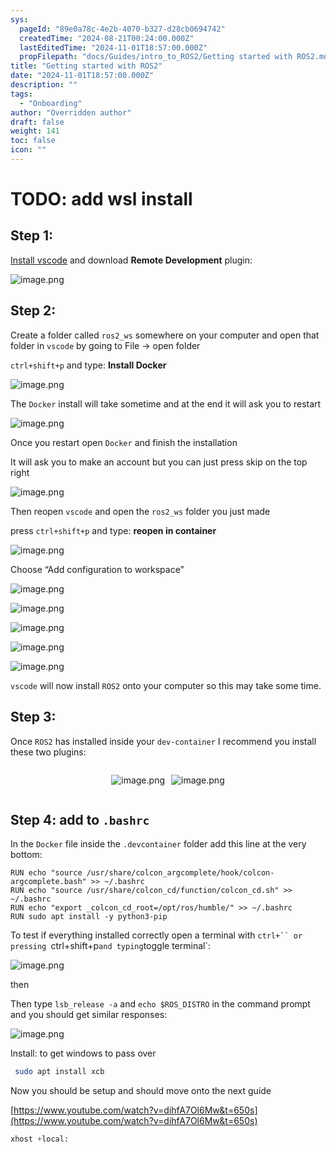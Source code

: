 ```yaml
---
sys:
  pageId: "89e0a78c-4e2b-4070-b327-d28cb0694742"
  createdTime: "2024-08-21T00:24:00.000Z"
  lastEditedTime: "2024-11-01T18:57:00.000Z"
  propFilepath: "docs/Guides/intro_to_ROS2/Getting started with ROS2.md"
title: "Getting started with ROS2"
date: "2024-11-01T18:57:00.000Z"
description: ""
tags:
  - "Onboarding"
author: "Overridden author"
draft: false
weight: 141
toc: false
icon: ""
---
```


# TODO: add wsl install

## Step 1:

[Install vscode](https://code.visualstudio.com/download) and download **Remote Development** plugin:

![image.png](https://prod-files-secure.s3.us-west-2.amazonaws.com/d518164a-d88e-44d1-a4ee-3adb3bd8bce0/efb52993-1881-4a40-b95e-6f020334f022/image.png?X-Amz-Algorithm=AWS4-HMAC-SHA256&X-Amz-Content-Sha256=UNSIGNED-PAYLOAD&X-Amz-Credential=ASIAZI2LB4667J6MUX5V%2F20250421%2Fus-west-2%2Fs3%2Faws4_request&X-Amz-Date=20250421T200933Z&X-Amz-Expires=3600&X-Amz-Security-Token=IQoJb3JpZ2luX2VjEDwaCXVzLXdlc3QtMiJHMEUCICUgs8CFQk2h6V8FmGoOIvdQCepxOesHkrHjMttvGvRSAiEAgvBANOkaS2n5J0cL%2F5EG%2BpqhS2yEH2riTBAmjNezRM0qiAQIxf%2F%2F%2F%2F%2F%2F%2F%2F%2F%2FARAAGgw2Mzc0MjMxODM4MDUiDDcRli%2BTnbQbW5BNDircA8KFAuW8Hx%2Baj7cDv5M%2FKB24PGChsL2C01PzaoTmaBWR47YhDyaQB%2FDD8Pvp%2FtkT7Vb4UpqtgZzE2sGZD4E9qvADLmZ7s%2BjJn%2BJ9v%2BvHrb7G8oIRLD3NZjzVWodhek0VsWznFaYfl3%2FPyfLVLQrc0dRhgKJXZjk7bS7ixhKLXZKk2CxJM5b%2FwC9efX7OznvCtwiR02doWS0OcxSkkOarfPUO%2B2QZzeIhYeuM3Kp6RufAaUb6B1Oo4t%2FSfNoJ0bv8uU8QXA2dUVGFy2MRH1%2BlA6E53JwivGJrdWoLAGIiuJ1dabUCXuUFXEjyiN6T8vfhjlJkBo26MVCWS6Pt%2FwD%2Br4VnH5xUgHJh4sGYpQEpmyb58aUMcVtqo5C8dvRu6b0SnwXuAzt8Bgix%2BWUNMr9FNpbAKK7oN6WTSODUJAo6Iw%2BoZcvvGP%2FJaFc8okp%2BRvYJn4EMSugWgm866x16ZHOudk41oG9YhOhlLRi0p%2BKTcjmkYvPscaf3AjZd2CAYK5oA6g2GHEuuM63fvLQWJhJBg3VYUIRkcEo8HorKvDldUMzhTWNlRHKUMx0h8a1ggRDnykFVqRvQSRsUYbTjoBsza6EEEIR461RsjAeunBf4sjUNSE8RYzBTfUudTX9iMN%2B5msAGOqUBEAD5oEHcepZ4gAYzquVactdTZ9zqZYUw4Nj5BlFqHLJasNiwa8CVXa%2B6%2FnKly1s5ucSGOjn4HnKcWiX9v1nla9MEiVD0ByLVxBrAjFrDTuqdl%2FaZd2CzzsgkU%2F258xVqN8uc7ICoh6AxK3QPacp8Uq%2B2qpJcB1K1uX8mvgOOdhBHsCBgefBZUIxiZAh93flJ9uPsZuAfePjpcnOvib9UlQ4ekjTb&X-Amz-Signature=efb2d22ce529c113c594cd86bf166fd092d291f8604a3ee80c8736e796603ae7&X-Amz-SignedHeaders=host&x-id=GetObject)

## Step 2:

Create a folder called `ros2_ws` somewhere on your computer and open that folder in `vscode` by going to File → open folder 

`ctrl+shift+p` and type: **Install Docker**

![image.png](https://prod-files-secure.s3.us-west-2.amazonaws.com/d518164a-d88e-44d1-a4ee-3adb3bd8bce0/2269dc0e-1cd5-47ff-bceb-c04ad9b2eab0/image.png?X-Amz-Algorithm=AWS4-HMAC-SHA256&X-Amz-Content-Sha256=UNSIGNED-PAYLOAD&X-Amz-Credential=ASIAZI2LB4667J6MUX5V%2F20250421%2Fus-west-2%2Fs3%2Faws4_request&X-Amz-Date=20250421T200933Z&X-Amz-Expires=3600&X-Amz-Security-Token=IQoJb3JpZ2luX2VjEDwaCXVzLXdlc3QtMiJHMEUCICUgs8CFQk2h6V8FmGoOIvdQCepxOesHkrHjMttvGvRSAiEAgvBANOkaS2n5J0cL%2F5EG%2BpqhS2yEH2riTBAmjNezRM0qiAQIxf%2F%2F%2F%2F%2F%2F%2F%2F%2F%2FARAAGgw2Mzc0MjMxODM4MDUiDDcRli%2BTnbQbW5BNDircA8KFAuW8Hx%2Baj7cDv5M%2FKB24PGChsL2C01PzaoTmaBWR47YhDyaQB%2FDD8Pvp%2FtkT7Vb4UpqtgZzE2sGZD4E9qvADLmZ7s%2BjJn%2BJ9v%2BvHrb7G8oIRLD3NZjzVWodhek0VsWznFaYfl3%2FPyfLVLQrc0dRhgKJXZjk7bS7ixhKLXZKk2CxJM5b%2FwC9efX7OznvCtwiR02doWS0OcxSkkOarfPUO%2B2QZzeIhYeuM3Kp6RufAaUb6B1Oo4t%2FSfNoJ0bv8uU8QXA2dUVGFy2MRH1%2BlA6E53JwivGJrdWoLAGIiuJ1dabUCXuUFXEjyiN6T8vfhjlJkBo26MVCWS6Pt%2FwD%2Br4VnH5xUgHJh4sGYpQEpmyb58aUMcVtqo5C8dvRu6b0SnwXuAzt8Bgix%2BWUNMr9FNpbAKK7oN6WTSODUJAo6Iw%2BoZcvvGP%2FJaFc8okp%2BRvYJn4EMSugWgm866x16ZHOudk41oG9YhOhlLRi0p%2BKTcjmkYvPscaf3AjZd2CAYK5oA6g2GHEuuM63fvLQWJhJBg3VYUIRkcEo8HorKvDldUMzhTWNlRHKUMx0h8a1ggRDnykFVqRvQSRsUYbTjoBsza6EEEIR461RsjAeunBf4sjUNSE8RYzBTfUudTX9iMN%2B5msAGOqUBEAD5oEHcepZ4gAYzquVactdTZ9zqZYUw4Nj5BlFqHLJasNiwa8CVXa%2B6%2FnKly1s5ucSGOjn4HnKcWiX9v1nla9MEiVD0ByLVxBrAjFrDTuqdl%2FaZd2CzzsgkU%2F258xVqN8uc7ICoh6AxK3QPacp8Uq%2B2qpJcB1K1uX8mvgOOdhBHsCBgefBZUIxiZAh93flJ9uPsZuAfePjpcnOvib9UlQ4ekjTb&X-Amz-Signature=379d9a2bbafeb0205904c3e65a51097926716f572ebdfd7e14817f154495e91b&X-Amz-SignedHeaders=host&x-id=GetObject)

The `Docker` install will take sometime and at the end it will ask you to restart

![image.png](https://prod-files-secure.s3.us-west-2.amazonaws.com/d518164a-d88e-44d1-a4ee-3adb3bd8bce0/ed233f78-be33-4b1f-b89c-9c346c0e961e/image.png?X-Amz-Algorithm=AWS4-HMAC-SHA256&X-Amz-Content-Sha256=UNSIGNED-PAYLOAD&X-Amz-Credential=ASIAZI2LB4667J6MUX5V%2F20250421%2Fus-west-2%2Fs3%2Faws4_request&X-Amz-Date=20250421T200933Z&X-Amz-Expires=3600&X-Amz-Security-Token=IQoJb3JpZ2luX2VjEDwaCXVzLXdlc3QtMiJHMEUCICUgs8CFQk2h6V8FmGoOIvdQCepxOesHkrHjMttvGvRSAiEAgvBANOkaS2n5J0cL%2F5EG%2BpqhS2yEH2riTBAmjNezRM0qiAQIxf%2F%2F%2F%2F%2F%2F%2F%2F%2F%2FARAAGgw2Mzc0MjMxODM4MDUiDDcRli%2BTnbQbW5BNDircA8KFAuW8Hx%2Baj7cDv5M%2FKB24PGChsL2C01PzaoTmaBWR47YhDyaQB%2FDD8Pvp%2FtkT7Vb4UpqtgZzE2sGZD4E9qvADLmZ7s%2BjJn%2BJ9v%2BvHrb7G8oIRLD3NZjzVWodhek0VsWznFaYfl3%2FPyfLVLQrc0dRhgKJXZjk7bS7ixhKLXZKk2CxJM5b%2FwC9efX7OznvCtwiR02doWS0OcxSkkOarfPUO%2B2QZzeIhYeuM3Kp6RufAaUb6B1Oo4t%2FSfNoJ0bv8uU8QXA2dUVGFy2MRH1%2BlA6E53JwivGJrdWoLAGIiuJ1dabUCXuUFXEjyiN6T8vfhjlJkBo26MVCWS6Pt%2FwD%2Br4VnH5xUgHJh4sGYpQEpmyb58aUMcVtqo5C8dvRu6b0SnwXuAzt8Bgix%2BWUNMr9FNpbAKK7oN6WTSODUJAo6Iw%2BoZcvvGP%2FJaFc8okp%2BRvYJn4EMSugWgm866x16ZHOudk41oG9YhOhlLRi0p%2BKTcjmkYvPscaf3AjZd2CAYK5oA6g2GHEuuM63fvLQWJhJBg3VYUIRkcEo8HorKvDldUMzhTWNlRHKUMx0h8a1ggRDnykFVqRvQSRsUYbTjoBsza6EEEIR461RsjAeunBf4sjUNSE8RYzBTfUudTX9iMN%2B5msAGOqUBEAD5oEHcepZ4gAYzquVactdTZ9zqZYUw4Nj5BlFqHLJasNiwa8CVXa%2B6%2FnKly1s5ucSGOjn4HnKcWiX9v1nla9MEiVD0ByLVxBrAjFrDTuqdl%2FaZd2CzzsgkU%2F258xVqN8uc7ICoh6AxK3QPacp8Uq%2B2qpJcB1K1uX8mvgOOdhBHsCBgefBZUIxiZAh93flJ9uPsZuAfePjpcnOvib9UlQ4ekjTb&X-Amz-Signature=35ef02ee131e810f3be90a6fc94fe7aa933fb8438a7bf7981e2c2e73a1562417&X-Amz-SignedHeaders=host&x-id=GetObject)

Once you restart open `Docker` and finish the installation

It will ask you to make an account but you can just press skip on the top right

![image.png](https://prod-files-secure.s3.us-west-2.amazonaws.com/d518164a-d88e-44d1-a4ee-3adb3bd8bce0/21010ad9-1659-4fd9-9f59-9932a09b2a3d/image.png?X-Amz-Algorithm=AWS4-HMAC-SHA256&X-Amz-Content-Sha256=UNSIGNED-PAYLOAD&X-Amz-Credential=ASIAZI2LB4667J6MUX5V%2F20250421%2Fus-west-2%2Fs3%2Faws4_request&X-Amz-Date=20250421T200933Z&X-Amz-Expires=3600&X-Amz-Security-Token=IQoJb3JpZ2luX2VjEDwaCXVzLXdlc3QtMiJHMEUCICUgs8CFQk2h6V8FmGoOIvdQCepxOesHkrHjMttvGvRSAiEAgvBANOkaS2n5J0cL%2F5EG%2BpqhS2yEH2riTBAmjNezRM0qiAQIxf%2F%2F%2F%2F%2F%2F%2F%2F%2F%2FARAAGgw2Mzc0MjMxODM4MDUiDDcRli%2BTnbQbW5BNDircA8KFAuW8Hx%2Baj7cDv5M%2FKB24PGChsL2C01PzaoTmaBWR47YhDyaQB%2FDD8Pvp%2FtkT7Vb4UpqtgZzE2sGZD4E9qvADLmZ7s%2BjJn%2BJ9v%2BvHrb7G8oIRLD3NZjzVWodhek0VsWznFaYfl3%2FPyfLVLQrc0dRhgKJXZjk7bS7ixhKLXZKk2CxJM5b%2FwC9efX7OznvCtwiR02doWS0OcxSkkOarfPUO%2B2QZzeIhYeuM3Kp6RufAaUb6B1Oo4t%2FSfNoJ0bv8uU8QXA2dUVGFy2MRH1%2BlA6E53JwivGJrdWoLAGIiuJ1dabUCXuUFXEjyiN6T8vfhjlJkBo26MVCWS6Pt%2FwD%2Br4VnH5xUgHJh4sGYpQEpmyb58aUMcVtqo5C8dvRu6b0SnwXuAzt8Bgix%2BWUNMr9FNpbAKK7oN6WTSODUJAo6Iw%2BoZcvvGP%2FJaFc8okp%2BRvYJn4EMSugWgm866x16ZHOudk41oG9YhOhlLRi0p%2BKTcjmkYvPscaf3AjZd2CAYK5oA6g2GHEuuM63fvLQWJhJBg3VYUIRkcEo8HorKvDldUMzhTWNlRHKUMx0h8a1ggRDnykFVqRvQSRsUYbTjoBsza6EEEIR461RsjAeunBf4sjUNSE8RYzBTfUudTX9iMN%2B5msAGOqUBEAD5oEHcepZ4gAYzquVactdTZ9zqZYUw4Nj5BlFqHLJasNiwa8CVXa%2B6%2FnKly1s5ucSGOjn4HnKcWiX9v1nla9MEiVD0ByLVxBrAjFrDTuqdl%2FaZd2CzzsgkU%2F258xVqN8uc7ICoh6AxK3QPacp8Uq%2B2qpJcB1K1uX8mvgOOdhBHsCBgefBZUIxiZAh93flJ9uPsZuAfePjpcnOvib9UlQ4ekjTb&X-Amz-Signature=a892385b6eeeaed35c79c32beeef61665c429a8db94ff337b2265a2b521ba169&X-Amz-SignedHeaders=host&x-id=GetObject)

Then reopen `vscode` and open the `ros2_ws` folder you just made

press `ctrl+shift+p` and type: **reopen in container**

![image.png](https://prod-files-secure.s3.us-west-2.amazonaws.com/d518164a-d88e-44d1-a4ee-3adb3bd8bce0/4e93b8c2-41ad-488c-8095-c74205196118/image.png?X-Amz-Algorithm=AWS4-HMAC-SHA256&X-Amz-Content-Sha256=UNSIGNED-PAYLOAD&X-Amz-Credential=ASIAZI2LB4667J6MUX5V%2F20250421%2Fus-west-2%2Fs3%2Faws4_request&X-Amz-Date=20250421T200933Z&X-Amz-Expires=3600&X-Amz-Security-Token=IQoJb3JpZ2luX2VjEDwaCXVzLXdlc3QtMiJHMEUCICUgs8CFQk2h6V8FmGoOIvdQCepxOesHkrHjMttvGvRSAiEAgvBANOkaS2n5J0cL%2F5EG%2BpqhS2yEH2riTBAmjNezRM0qiAQIxf%2F%2F%2F%2F%2F%2F%2F%2F%2F%2FARAAGgw2Mzc0MjMxODM4MDUiDDcRli%2BTnbQbW5BNDircA8KFAuW8Hx%2Baj7cDv5M%2FKB24PGChsL2C01PzaoTmaBWR47YhDyaQB%2FDD8Pvp%2FtkT7Vb4UpqtgZzE2sGZD4E9qvADLmZ7s%2BjJn%2BJ9v%2BvHrb7G8oIRLD3NZjzVWodhek0VsWznFaYfl3%2FPyfLVLQrc0dRhgKJXZjk7bS7ixhKLXZKk2CxJM5b%2FwC9efX7OznvCtwiR02doWS0OcxSkkOarfPUO%2B2QZzeIhYeuM3Kp6RufAaUb6B1Oo4t%2FSfNoJ0bv8uU8QXA2dUVGFy2MRH1%2BlA6E53JwivGJrdWoLAGIiuJ1dabUCXuUFXEjyiN6T8vfhjlJkBo26MVCWS6Pt%2FwD%2Br4VnH5xUgHJh4sGYpQEpmyb58aUMcVtqo5C8dvRu6b0SnwXuAzt8Bgix%2BWUNMr9FNpbAKK7oN6WTSODUJAo6Iw%2BoZcvvGP%2FJaFc8okp%2BRvYJn4EMSugWgm866x16ZHOudk41oG9YhOhlLRi0p%2BKTcjmkYvPscaf3AjZd2CAYK5oA6g2GHEuuM63fvLQWJhJBg3VYUIRkcEo8HorKvDldUMzhTWNlRHKUMx0h8a1ggRDnykFVqRvQSRsUYbTjoBsza6EEEIR461RsjAeunBf4sjUNSE8RYzBTfUudTX9iMN%2B5msAGOqUBEAD5oEHcepZ4gAYzquVactdTZ9zqZYUw4Nj5BlFqHLJasNiwa8CVXa%2B6%2FnKly1s5ucSGOjn4HnKcWiX9v1nla9MEiVD0ByLVxBrAjFrDTuqdl%2FaZd2CzzsgkU%2F258xVqN8uc7ICoh6AxK3QPacp8Uq%2B2qpJcB1K1uX8mvgOOdhBHsCBgefBZUIxiZAh93flJ9uPsZuAfePjpcnOvib9UlQ4ekjTb&X-Amz-Signature=f025f59ab6e239d1e6b60a1f5802792cb81291b3d95c7604f879483a6782100f&X-Amz-SignedHeaders=host&x-id=GetObject)

Choose “Add configuration to workspace”

![image.png](https://prod-files-secure.s3.us-west-2.amazonaws.com/d518164a-d88e-44d1-a4ee-3adb3bd8bce0/9560b282-5060-4989-ba37-97e7b2c22476/image.png?X-Amz-Algorithm=AWS4-HMAC-SHA256&X-Amz-Content-Sha256=UNSIGNED-PAYLOAD&X-Amz-Credential=ASIAZI2LB4667J6MUX5V%2F20250421%2Fus-west-2%2Fs3%2Faws4_request&X-Amz-Date=20250421T200933Z&X-Amz-Expires=3600&X-Amz-Security-Token=IQoJb3JpZ2luX2VjEDwaCXVzLXdlc3QtMiJHMEUCICUgs8CFQk2h6V8FmGoOIvdQCepxOesHkrHjMttvGvRSAiEAgvBANOkaS2n5J0cL%2F5EG%2BpqhS2yEH2riTBAmjNezRM0qiAQIxf%2F%2F%2F%2F%2F%2F%2F%2F%2F%2FARAAGgw2Mzc0MjMxODM4MDUiDDcRli%2BTnbQbW5BNDircA8KFAuW8Hx%2Baj7cDv5M%2FKB24PGChsL2C01PzaoTmaBWR47YhDyaQB%2FDD8Pvp%2FtkT7Vb4UpqtgZzE2sGZD4E9qvADLmZ7s%2BjJn%2BJ9v%2BvHrb7G8oIRLD3NZjzVWodhek0VsWznFaYfl3%2FPyfLVLQrc0dRhgKJXZjk7bS7ixhKLXZKk2CxJM5b%2FwC9efX7OznvCtwiR02doWS0OcxSkkOarfPUO%2B2QZzeIhYeuM3Kp6RufAaUb6B1Oo4t%2FSfNoJ0bv8uU8QXA2dUVGFy2MRH1%2BlA6E53JwivGJrdWoLAGIiuJ1dabUCXuUFXEjyiN6T8vfhjlJkBo26MVCWS6Pt%2FwD%2Br4VnH5xUgHJh4sGYpQEpmyb58aUMcVtqo5C8dvRu6b0SnwXuAzt8Bgix%2BWUNMr9FNpbAKK7oN6WTSODUJAo6Iw%2BoZcvvGP%2FJaFc8okp%2BRvYJn4EMSugWgm866x16ZHOudk41oG9YhOhlLRi0p%2BKTcjmkYvPscaf3AjZd2CAYK5oA6g2GHEuuM63fvLQWJhJBg3VYUIRkcEo8HorKvDldUMzhTWNlRHKUMx0h8a1ggRDnykFVqRvQSRsUYbTjoBsza6EEEIR461RsjAeunBf4sjUNSE8RYzBTfUudTX9iMN%2B5msAGOqUBEAD5oEHcepZ4gAYzquVactdTZ9zqZYUw4Nj5BlFqHLJasNiwa8CVXa%2B6%2FnKly1s5ucSGOjn4HnKcWiX9v1nla9MEiVD0ByLVxBrAjFrDTuqdl%2FaZd2CzzsgkU%2F258xVqN8uc7ICoh6AxK3QPacp8Uq%2B2qpJcB1K1uX8mvgOOdhBHsCBgefBZUIxiZAh93flJ9uPsZuAfePjpcnOvib9UlQ4ekjTb&X-Amz-Signature=73c25712637ce6832f46d52111e1d87605bbac264872b6c23d779e620e255cea&X-Amz-SignedHeaders=host&x-id=GetObject)

![image.png](https://prod-files-secure.s3.us-west-2.amazonaws.com/d518164a-d88e-44d1-a4ee-3adb3bd8bce0/2ee63f81-886b-48e8-a553-dc6e5eac99e4/image.png?X-Amz-Algorithm=AWS4-HMAC-SHA256&X-Amz-Content-Sha256=UNSIGNED-PAYLOAD&X-Amz-Credential=ASIAZI2LB4667J6MUX5V%2F20250421%2Fus-west-2%2Fs3%2Faws4_request&X-Amz-Date=20250421T200933Z&X-Amz-Expires=3600&X-Amz-Security-Token=IQoJb3JpZ2luX2VjEDwaCXVzLXdlc3QtMiJHMEUCICUgs8CFQk2h6V8FmGoOIvdQCepxOesHkrHjMttvGvRSAiEAgvBANOkaS2n5J0cL%2F5EG%2BpqhS2yEH2riTBAmjNezRM0qiAQIxf%2F%2F%2F%2F%2F%2F%2F%2F%2F%2FARAAGgw2Mzc0MjMxODM4MDUiDDcRli%2BTnbQbW5BNDircA8KFAuW8Hx%2Baj7cDv5M%2FKB24PGChsL2C01PzaoTmaBWR47YhDyaQB%2FDD8Pvp%2FtkT7Vb4UpqtgZzE2sGZD4E9qvADLmZ7s%2BjJn%2BJ9v%2BvHrb7G8oIRLD3NZjzVWodhek0VsWznFaYfl3%2FPyfLVLQrc0dRhgKJXZjk7bS7ixhKLXZKk2CxJM5b%2FwC9efX7OznvCtwiR02doWS0OcxSkkOarfPUO%2B2QZzeIhYeuM3Kp6RufAaUb6B1Oo4t%2FSfNoJ0bv8uU8QXA2dUVGFy2MRH1%2BlA6E53JwivGJrdWoLAGIiuJ1dabUCXuUFXEjyiN6T8vfhjlJkBo26MVCWS6Pt%2FwD%2Br4VnH5xUgHJh4sGYpQEpmyb58aUMcVtqo5C8dvRu6b0SnwXuAzt8Bgix%2BWUNMr9FNpbAKK7oN6WTSODUJAo6Iw%2BoZcvvGP%2FJaFc8okp%2BRvYJn4EMSugWgm866x16ZHOudk41oG9YhOhlLRi0p%2BKTcjmkYvPscaf3AjZd2CAYK5oA6g2GHEuuM63fvLQWJhJBg3VYUIRkcEo8HorKvDldUMzhTWNlRHKUMx0h8a1ggRDnykFVqRvQSRsUYbTjoBsza6EEEIR461RsjAeunBf4sjUNSE8RYzBTfUudTX9iMN%2B5msAGOqUBEAD5oEHcepZ4gAYzquVactdTZ9zqZYUw4Nj5BlFqHLJasNiwa8CVXa%2B6%2FnKly1s5ucSGOjn4HnKcWiX9v1nla9MEiVD0ByLVxBrAjFrDTuqdl%2FaZd2CzzsgkU%2F258xVqN8uc7ICoh6AxK3QPacp8Uq%2B2qpJcB1K1uX8mvgOOdhBHsCBgefBZUIxiZAh93flJ9uPsZuAfePjpcnOvib9UlQ4ekjTb&X-Amz-Signature=2de363055192088f8fe8a9a14e6b70158b40d1d66167f7a4045a031308cbfd37&X-Amz-SignedHeaders=host&x-id=GetObject)

![image.png](https://prod-files-secure.s3.us-west-2.amazonaws.com/d518164a-d88e-44d1-a4ee-3adb3bd8bce0/ae1580b2-b048-407e-aed9-b584224a7a04/image.png?X-Amz-Algorithm=AWS4-HMAC-SHA256&X-Amz-Content-Sha256=UNSIGNED-PAYLOAD&X-Amz-Credential=ASIAZI2LB4667J6MUX5V%2F20250421%2Fus-west-2%2Fs3%2Faws4_request&X-Amz-Date=20250421T200933Z&X-Amz-Expires=3600&X-Amz-Security-Token=IQoJb3JpZ2luX2VjEDwaCXVzLXdlc3QtMiJHMEUCICUgs8CFQk2h6V8FmGoOIvdQCepxOesHkrHjMttvGvRSAiEAgvBANOkaS2n5J0cL%2F5EG%2BpqhS2yEH2riTBAmjNezRM0qiAQIxf%2F%2F%2F%2F%2F%2F%2F%2F%2F%2FARAAGgw2Mzc0MjMxODM4MDUiDDcRli%2BTnbQbW5BNDircA8KFAuW8Hx%2Baj7cDv5M%2FKB24PGChsL2C01PzaoTmaBWR47YhDyaQB%2FDD8Pvp%2FtkT7Vb4UpqtgZzE2sGZD4E9qvADLmZ7s%2BjJn%2BJ9v%2BvHrb7G8oIRLD3NZjzVWodhek0VsWznFaYfl3%2FPyfLVLQrc0dRhgKJXZjk7bS7ixhKLXZKk2CxJM5b%2FwC9efX7OznvCtwiR02doWS0OcxSkkOarfPUO%2B2QZzeIhYeuM3Kp6RufAaUb6B1Oo4t%2FSfNoJ0bv8uU8QXA2dUVGFy2MRH1%2BlA6E53JwivGJrdWoLAGIiuJ1dabUCXuUFXEjyiN6T8vfhjlJkBo26MVCWS6Pt%2FwD%2Br4VnH5xUgHJh4sGYpQEpmyb58aUMcVtqo5C8dvRu6b0SnwXuAzt8Bgix%2BWUNMr9FNpbAKK7oN6WTSODUJAo6Iw%2BoZcvvGP%2FJaFc8okp%2BRvYJn4EMSugWgm866x16ZHOudk41oG9YhOhlLRi0p%2BKTcjmkYvPscaf3AjZd2CAYK5oA6g2GHEuuM63fvLQWJhJBg3VYUIRkcEo8HorKvDldUMzhTWNlRHKUMx0h8a1ggRDnykFVqRvQSRsUYbTjoBsza6EEEIR461RsjAeunBf4sjUNSE8RYzBTfUudTX9iMN%2B5msAGOqUBEAD5oEHcepZ4gAYzquVactdTZ9zqZYUw4Nj5BlFqHLJasNiwa8CVXa%2B6%2FnKly1s5ucSGOjn4HnKcWiX9v1nla9MEiVD0ByLVxBrAjFrDTuqdl%2FaZd2CzzsgkU%2F258xVqN8uc7ICoh6AxK3QPacp8Uq%2B2qpJcB1K1uX8mvgOOdhBHsCBgefBZUIxiZAh93flJ9uPsZuAfePjpcnOvib9UlQ4ekjTb&X-Amz-Signature=81d31b1ec3f3d2949e23c0bd7438b339cdfff8d89ff8c61268c22081b7151874&X-Amz-SignedHeaders=host&x-id=GetObject)

![image.png](https://prod-files-secure.s3.us-west-2.amazonaws.com/d518164a-d88e-44d1-a4ee-3adb3bd8bce0/53255b28-f75e-430f-b9e3-c0ac8577e42b/image.png?X-Amz-Algorithm=AWS4-HMAC-SHA256&X-Amz-Content-Sha256=UNSIGNED-PAYLOAD&X-Amz-Credential=ASIAZI2LB4667J6MUX5V%2F20250421%2Fus-west-2%2Fs3%2Faws4_request&X-Amz-Date=20250421T200933Z&X-Amz-Expires=3600&X-Amz-Security-Token=IQoJb3JpZ2luX2VjEDwaCXVzLXdlc3QtMiJHMEUCICUgs8CFQk2h6V8FmGoOIvdQCepxOesHkrHjMttvGvRSAiEAgvBANOkaS2n5J0cL%2F5EG%2BpqhS2yEH2riTBAmjNezRM0qiAQIxf%2F%2F%2F%2F%2F%2F%2F%2F%2F%2FARAAGgw2Mzc0MjMxODM4MDUiDDcRli%2BTnbQbW5BNDircA8KFAuW8Hx%2Baj7cDv5M%2FKB24PGChsL2C01PzaoTmaBWR47YhDyaQB%2FDD8Pvp%2FtkT7Vb4UpqtgZzE2sGZD4E9qvADLmZ7s%2BjJn%2BJ9v%2BvHrb7G8oIRLD3NZjzVWodhek0VsWznFaYfl3%2FPyfLVLQrc0dRhgKJXZjk7bS7ixhKLXZKk2CxJM5b%2FwC9efX7OznvCtwiR02doWS0OcxSkkOarfPUO%2B2QZzeIhYeuM3Kp6RufAaUb6B1Oo4t%2FSfNoJ0bv8uU8QXA2dUVGFy2MRH1%2BlA6E53JwivGJrdWoLAGIiuJ1dabUCXuUFXEjyiN6T8vfhjlJkBo26MVCWS6Pt%2FwD%2Br4VnH5xUgHJh4sGYpQEpmyb58aUMcVtqo5C8dvRu6b0SnwXuAzt8Bgix%2BWUNMr9FNpbAKK7oN6WTSODUJAo6Iw%2BoZcvvGP%2FJaFc8okp%2BRvYJn4EMSugWgm866x16ZHOudk41oG9YhOhlLRi0p%2BKTcjmkYvPscaf3AjZd2CAYK5oA6g2GHEuuM63fvLQWJhJBg3VYUIRkcEo8HorKvDldUMzhTWNlRHKUMx0h8a1ggRDnykFVqRvQSRsUYbTjoBsza6EEEIR461RsjAeunBf4sjUNSE8RYzBTfUudTX9iMN%2B5msAGOqUBEAD5oEHcepZ4gAYzquVactdTZ9zqZYUw4Nj5BlFqHLJasNiwa8CVXa%2B6%2FnKly1s5ucSGOjn4HnKcWiX9v1nla9MEiVD0ByLVxBrAjFrDTuqdl%2FaZd2CzzsgkU%2F258xVqN8uc7ICoh6AxK3QPacp8Uq%2B2qpJcB1K1uX8mvgOOdhBHsCBgefBZUIxiZAh93flJ9uPsZuAfePjpcnOvib9UlQ4ekjTb&X-Amz-Signature=dbcf58d2681f8c1022f8a5477412203d491f35f2fed574c5e6183c1617c43920&X-Amz-SignedHeaders=host&x-id=GetObject)

![image.png](https://prod-files-secure.s3.us-west-2.amazonaws.com/d518164a-d88e-44d1-a4ee-3adb3bd8bce0/7c562767-5af9-4ffb-97d1-327bcdf4ee00/image.png?X-Amz-Algorithm=AWS4-HMAC-SHA256&X-Amz-Content-Sha256=UNSIGNED-PAYLOAD&X-Amz-Credential=ASIAZI2LB4667J6MUX5V%2F20250421%2Fus-west-2%2Fs3%2Faws4_request&X-Amz-Date=20250421T200933Z&X-Amz-Expires=3600&X-Amz-Security-Token=IQoJb3JpZ2luX2VjEDwaCXVzLXdlc3QtMiJHMEUCICUgs8CFQk2h6V8FmGoOIvdQCepxOesHkrHjMttvGvRSAiEAgvBANOkaS2n5J0cL%2F5EG%2BpqhS2yEH2riTBAmjNezRM0qiAQIxf%2F%2F%2F%2F%2F%2F%2F%2F%2F%2FARAAGgw2Mzc0MjMxODM4MDUiDDcRli%2BTnbQbW5BNDircA8KFAuW8Hx%2Baj7cDv5M%2FKB24PGChsL2C01PzaoTmaBWR47YhDyaQB%2FDD8Pvp%2FtkT7Vb4UpqtgZzE2sGZD4E9qvADLmZ7s%2BjJn%2BJ9v%2BvHrb7G8oIRLD3NZjzVWodhek0VsWznFaYfl3%2FPyfLVLQrc0dRhgKJXZjk7bS7ixhKLXZKk2CxJM5b%2FwC9efX7OznvCtwiR02doWS0OcxSkkOarfPUO%2B2QZzeIhYeuM3Kp6RufAaUb6B1Oo4t%2FSfNoJ0bv8uU8QXA2dUVGFy2MRH1%2BlA6E53JwivGJrdWoLAGIiuJ1dabUCXuUFXEjyiN6T8vfhjlJkBo26MVCWS6Pt%2FwD%2Br4VnH5xUgHJh4sGYpQEpmyb58aUMcVtqo5C8dvRu6b0SnwXuAzt8Bgix%2BWUNMr9FNpbAKK7oN6WTSODUJAo6Iw%2BoZcvvGP%2FJaFc8okp%2BRvYJn4EMSugWgm866x16ZHOudk41oG9YhOhlLRi0p%2BKTcjmkYvPscaf3AjZd2CAYK5oA6g2GHEuuM63fvLQWJhJBg3VYUIRkcEo8HorKvDldUMzhTWNlRHKUMx0h8a1ggRDnykFVqRvQSRsUYbTjoBsza6EEEIR461RsjAeunBf4sjUNSE8RYzBTfUudTX9iMN%2B5msAGOqUBEAD5oEHcepZ4gAYzquVactdTZ9zqZYUw4Nj5BlFqHLJasNiwa8CVXa%2B6%2FnKly1s5ucSGOjn4HnKcWiX9v1nla9MEiVD0ByLVxBrAjFrDTuqdl%2FaZd2CzzsgkU%2F258xVqN8uc7ICoh6AxK3QPacp8Uq%2B2qpJcB1K1uX8mvgOOdhBHsCBgefBZUIxiZAh93flJ9uPsZuAfePjpcnOvib9UlQ4ekjTb&X-Amz-Signature=80224b5319737d73ae9a0d3956efb1db8013ef4cee6b5bd934b9336d6ecf1c3b&X-Amz-SignedHeaders=host&x-id=GetObject)

`vscode` will now install `ROS2` onto your computer so this may take some time.

## Step 3:

Once `ROS2` has installed inside your `dev-container` I recommend you install these two plugins:

<div style="display: flex;flex-direction: row; column-gap:10px; max-width: 630px;justify-content: center;">
<div>

![image.png](https://prod-files-secure.s3.us-west-2.amazonaws.com/d518164a-d88e-44d1-a4ee-3adb3bd8bce0/3fc3d550-5a54-4ba1-ba6b-faa01cdb7369/image.png?X-Amz-Algorithm=AWS4-HMAC-SHA256&X-Amz-Content-Sha256=UNSIGNED-PAYLOAD&X-Amz-Credential=ASIAZI2LB466RL4VSNBA%2F20250421%2Fus-west-2%2Fs3%2Faws4_request&X-Amz-Date=20250421T200935Z&X-Amz-Expires=3600&X-Amz-Security-Token=IQoJb3JpZ2luX2VjEDwaCXVzLXdlc3QtMiJGMEQCIF3k3VYhPVqxtw8Bqrq%2BFUuL9l3tfVH5Qt1iIxgHnQEnAiBp98Bn7fzvTyuXzWZ3%2BB1lFE2LrwVniWdplhiWz7q4AiqIBAjF%2F%2F%2F%2F%2F%2F%2F%2F%2F%2F8BEAAaDDYzNzQyMzE4MzgwNSIMuzCJywXEmhKZ2gQvKtwDDeA6Uk0f%2B8eFM1ZyTM4f5hWlRXou86noPw0SwTj%2BRYEUoecdfOB0mcKCeUL%2BwlUjLP91vq%2BsctUH25sm7SODYf8HThfxhLuJd1QNXBbIFcUMCIzwDrdUzzde%2FkI%2Bsogsu2cX%2Fra5u6xhH54zN%2F77qkpESIksy%2FALbcudjvjpI4ZMecC4L%2BQYp3DiPbXmewPRaBS2vqsdsXHnoF4rX1Anu8zeWGNdFo1u%2Fz219slvm2ujEw%2BpwsTfradaIcRGMMNpp8uLzG%2B6dSu3hXYacdHpZ7Gq62FkbInp8RxGLwConv7gigeuqkCt4TZlTEluW06iBdjauoVLwHfU8e8FB3bgzjYz8O9y%2Ft7y5lAmVEuIAa9%2FfOF6080qTHDNFh214XCRks%2FKdmE%2BNtuCAGzgHsH2GGfj5DRmgjBvvDzKubpxKLGAE2gsgOYx5cSSDS2NquGsoBBCOBbc4CrvCNr62MLkHOIrlWaxy%2FIqvagGuGz9pjbNEZhfP4KES8ESrQYDhUyIs7IhVSxV2ZWDyPKfddF6RKU%2BMAVJJWRVKW88njYwrdRVXTKZlZ84hVZ%2FkZdYNPZq1p33zqQntfrxr%2F6FMrDm2S%2FzEy6KhvT4Y8P5G4nDEgMdr5YvYdMUGBsoiYQwtbmawAY6pgGeldmVYRR7mjodeooh1lgsiqm5XF1P6hc%2BEsQ7OtLLsQ9BQZg47FR1ZgRLIkebLuAfYQL8hwgH2MBYrLL52M3BdqGnfBCo2LeILPg9C1vXG4GCurFl3zhm4%2BfTMbr9TfrDF8DnApDU2NUMOEyTQHlWy8ozt1hGj6I6WfcVkCbQslKtZmV14msgYzemn80hnC5SQS7fw3GlFqS0MeZA7O3nsNwCiEo2&X-Amz-Signature=ca4a5d77062d7f4d3ac89f7ec8af74396234f4960b4968cdcf511e0b8471b42a&X-Amz-SignedHeaders=host&x-id=GetObject)

</div>
<div>

![image.png](https://prod-files-secure.s3.us-west-2.amazonaws.com/d518164a-d88e-44d1-a4ee-3adb3bd8bce0/d994cc66-13c2-4093-a5a3-f84cf4601a82/image.png?X-Amz-Algorithm=AWS4-HMAC-SHA256&X-Amz-Content-Sha256=UNSIGNED-PAYLOAD&X-Amz-Credential=ASIAZI2LB4667OFREMEK%2F20250421%2Fus-west-2%2Fs3%2Faws4_request&X-Amz-Date=20250421T200935Z&X-Amz-Expires=3600&X-Amz-Security-Token=IQoJb3JpZ2luX2VjEDwaCXVzLXdlc3QtMiJHMEUCIBsfFqIIsxXeYsOfSdh6Vz%2FCYFE3%2BjQyVwcwKSozyQPsAiEA3wyJsdsRSEWYreYu4BXBNyokDBL8wyHfZMM7Fsmh0QQqiAQIxf%2F%2F%2F%2F%2F%2F%2F%2F%2F%2FARAAGgw2Mzc0MjMxODM4MDUiDLKbM1CRnWlWwN%2BT2yrcA0FVTd20KrMP8E1%2Fskcbxy7JvbzQKVcq7wfHwCLOcYbmYyXLTLrR2Yj8cDldKSAufdUvseaWPzAh5DvrTDsBQZKF%2Bql8My3ApiBn5vhACafHZgwKL5su8%2Fub6cmhrYgr45HL2VdtvF9YMIqVZ74pyW9INgmF6jP48VT2BSKDCmdS50OW1%2BUp23hIjZtZK%2B9aAGULdJnB%2Fn%2Fba7sPyHG54WZIh5Dxw%2FmvA7oHgVSXppEU76aSN8dW2KV4n9t8Ae2F%2F7JWpFb%2B0fPh1TXq02MDI4c%2BbMPpCa%2FXTju4%2BgR6IZ6rterDfExwWjfJ0iWcBkd%2BaW4JJ%2BDmmz2VLYJ%2BFNvBp6VpCYyTcL4wqlpMtgsVwnbP1un5hqFR%2BsHk1uhyV7DUg5KCXxwtvf5V91LzfH5R%2BjOTO%2BtOY%2FkAV61znPHqu93A716oWX9GorhB4QUVzNN9ywMMNhrCP%2BHtMqO3HY%2Fk4fcPf388pupsfIxmqKBT6b2Qa3ZRmiNRvS67nxg4bj5otInJwQlW7acV%2FjtaoEPbUu%2FFoaNsWKOUt4XkR%2FbLz6Xg4zHPb%2FE0z8ChmFAQHnzO2k45TupqKMoDtp4Bb%2BuucZnT%2B6bfDUHhxMxfhmq3awbF%2FO2HZaxSJxY0OySRMJy5msAGOqUB4ok67i5OS2mflMeqtX%2FPexEXoc%2F1D26XBCinrRrXbysNWupTJQCJOUjF%2F5MAVsao6BhpXJ3Re%2Bqwt09xg1G%2FJxdilEVDGsEGrk5MV59W49EOh1KMHg%2B%2Bqj6XqCXFeuVb9SmMkSq%2BC8TuNVvIiM%2BDCWyaPJoWk1BKHgTjltr753Hbuun8Uq9Af6qta%2F4yB38EoFvzHTLDJYpiLEpuXUPiMYwEcw5f&X-Amz-Signature=6434af56eff78c0a9b65928b457340ed8623e0c21aed4aade3ddfa596f6ed19a&X-Amz-SignedHeaders=host&x-id=GetObject)

</div>
</div>

## Step 4: add to `.bashrc`

In the `Docker` file inside the `.devcontainer` folder add this line at the very bottom: 

```docker
RUN echo "source /usr/share/colcon_argcomplete/hook/colcon-argcomplete.bash" >> ~/.bashrc
RUN echo "source /usr/share/colcon_cd/function/colcon_cd.sh" >> ~/.bashrc
RUN echo "export _colcon_cd_root=/opt/ros/humble/" >> ~/.bashrc
RUN sudo apt install -y python3-pip 
```

To test if everything installed correctly open a terminal with `ctrl+`` or pressing `ctrl+shift+p` and typing `toggle terminal`:

![image.png](https://prod-files-secure.s3.us-west-2.amazonaws.com/d518164a-d88e-44d1-a4ee-3adb3bd8bce0/6a4943d8-b04e-4c02-9a58-775f3384d1a5/image.png?X-Amz-Algorithm=AWS4-HMAC-SHA256&X-Amz-Content-Sha256=UNSIGNED-PAYLOAD&X-Amz-Credential=ASIAZI2LB4667J6MUX5V%2F20250421%2Fus-west-2%2Fs3%2Faws4_request&X-Amz-Date=20250421T200933Z&X-Amz-Expires=3600&X-Amz-Security-Token=IQoJb3JpZ2luX2VjEDwaCXVzLXdlc3QtMiJHMEUCICUgs8CFQk2h6V8FmGoOIvdQCepxOesHkrHjMttvGvRSAiEAgvBANOkaS2n5J0cL%2F5EG%2BpqhS2yEH2riTBAmjNezRM0qiAQIxf%2F%2F%2F%2F%2F%2F%2F%2F%2F%2FARAAGgw2Mzc0MjMxODM4MDUiDDcRli%2BTnbQbW5BNDircA8KFAuW8Hx%2Baj7cDv5M%2FKB24PGChsL2C01PzaoTmaBWR47YhDyaQB%2FDD8Pvp%2FtkT7Vb4UpqtgZzE2sGZD4E9qvADLmZ7s%2BjJn%2BJ9v%2BvHrb7G8oIRLD3NZjzVWodhek0VsWznFaYfl3%2FPyfLVLQrc0dRhgKJXZjk7bS7ixhKLXZKk2CxJM5b%2FwC9efX7OznvCtwiR02doWS0OcxSkkOarfPUO%2B2QZzeIhYeuM3Kp6RufAaUb6B1Oo4t%2FSfNoJ0bv8uU8QXA2dUVGFy2MRH1%2BlA6E53JwivGJrdWoLAGIiuJ1dabUCXuUFXEjyiN6T8vfhjlJkBo26MVCWS6Pt%2FwD%2Br4VnH5xUgHJh4sGYpQEpmyb58aUMcVtqo5C8dvRu6b0SnwXuAzt8Bgix%2BWUNMr9FNpbAKK7oN6WTSODUJAo6Iw%2BoZcvvGP%2FJaFc8okp%2BRvYJn4EMSugWgm866x16ZHOudk41oG9YhOhlLRi0p%2BKTcjmkYvPscaf3AjZd2CAYK5oA6g2GHEuuM63fvLQWJhJBg3VYUIRkcEo8HorKvDldUMzhTWNlRHKUMx0h8a1ggRDnykFVqRvQSRsUYbTjoBsza6EEEIR461RsjAeunBf4sjUNSE8RYzBTfUudTX9iMN%2B5msAGOqUBEAD5oEHcepZ4gAYzquVactdTZ9zqZYUw4Nj5BlFqHLJasNiwa8CVXa%2B6%2FnKly1s5ucSGOjn4HnKcWiX9v1nla9MEiVD0ByLVxBrAjFrDTuqdl%2FaZd2CzzsgkU%2F258xVqN8uc7ICoh6AxK3QPacp8Uq%2B2qpJcB1K1uX8mvgOOdhBHsCBgefBZUIxiZAh93flJ9uPsZuAfePjpcnOvib9UlQ4ekjTb&X-Amz-Signature=f12e47f633a22ff78b4f4ec4646a0ca3b66b0e75bbf038c1882d9cc9570a6da5&X-Amz-SignedHeaders=host&x-id=GetObject)

then 

Then type `lsb_release -a` and `echo $ROS_DISTRO` in the command prompt and you should get similar responses:

![image.png](https://prod-files-secure.s3.us-west-2.amazonaws.com/d518164a-d88e-44d1-a4ee-3adb3bd8bce0/3e635dec-a805-4e85-8b9e-d000e5b71a4e/image.png?X-Amz-Algorithm=AWS4-HMAC-SHA256&X-Amz-Content-Sha256=UNSIGNED-PAYLOAD&X-Amz-Credential=ASIAZI2LB4667J6MUX5V%2F20250421%2Fus-west-2%2Fs3%2Faws4_request&X-Amz-Date=20250421T200933Z&X-Amz-Expires=3600&X-Amz-Security-Token=IQoJb3JpZ2luX2VjEDwaCXVzLXdlc3QtMiJHMEUCICUgs8CFQk2h6V8FmGoOIvdQCepxOesHkrHjMttvGvRSAiEAgvBANOkaS2n5J0cL%2F5EG%2BpqhS2yEH2riTBAmjNezRM0qiAQIxf%2F%2F%2F%2F%2F%2F%2F%2F%2F%2FARAAGgw2Mzc0MjMxODM4MDUiDDcRli%2BTnbQbW5BNDircA8KFAuW8Hx%2Baj7cDv5M%2FKB24PGChsL2C01PzaoTmaBWR47YhDyaQB%2FDD8Pvp%2FtkT7Vb4UpqtgZzE2sGZD4E9qvADLmZ7s%2BjJn%2BJ9v%2BvHrb7G8oIRLD3NZjzVWodhek0VsWznFaYfl3%2FPyfLVLQrc0dRhgKJXZjk7bS7ixhKLXZKk2CxJM5b%2FwC9efX7OznvCtwiR02doWS0OcxSkkOarfPUO%2B2QZzeIhYeuM3Kp6RufAaUb6B1Oo4t%2FSfNoJ0bv8uU8QXA2dUVGFy2MRH1%2BlA6E53JwivGJrdWoLAGIiuJ1dabUCXuUFXEjyiN6T8vfhjlJkBo26MVCWS6Pt%2FwD%2Br4VnH5xUgHJh4sGYpQEpmyb58aUMcVtqo5C8dvRu6b0SnwXuAzt8Bgix%2BWUNMr9FNpbAKK7oN6WTSODUJAo6Iw%2BoZcvvGP%2FJaFc8okp%2BRvYJn4EMSugWgm866x16ZHOudk41oG9YhOhlLRi0p%2BKTcjmkYvPscaf3AjZd2CAYK5oA6g2GHEuuM63fvLQWJhJBg3VYUIRkcEo8HorKvDldUMzhTWNlRHKUMx0h8a1ggRDnykFVqRvQSRsUYbTjoBsza6EEEIR461RsjAeunBf4sjUNSE8RYzBTfUudTX9iMN%2B5msAGOqUBEAD5oEHcepZ4gAYzquVactdTZ9zqZYUw4Nj5BlFqHLJasNiwa8CVXa%2B6%2FnKly1s5ucSGOjn4HnKcWiX9v1nla9MEiVD0ByLVxBrAjFrDTuqdl%2FaZd2CzzsgkU%2F258xVqN8uc7ICoh6AxK3QPacp8Uq%2B2qpJcB1K1uX8mvgOOdhBHsCBgefBZUIxiZAh93flJ9uPsZuAfePjpcnOvib9UlQ4ekjTb&X-Amz-Signature=5034171e2bc40e2841c546ab09fba589de06abe750134e8ecefaa17b7f681aea&X-Amz-SignedHeaders=host&x-id=GetObject)

Install:  to get windows to pass over

```bash
 sudo apt install xcb
```

Now you should be setup and should move onto the next guide 

[https://www.youtube.com/watch?v=dihfA7Ol6Mw&t=650s](https://www.youtube.com/watch?v=dihfA7Ol6Mw&t=650s)

```python
xhost +local:
```
